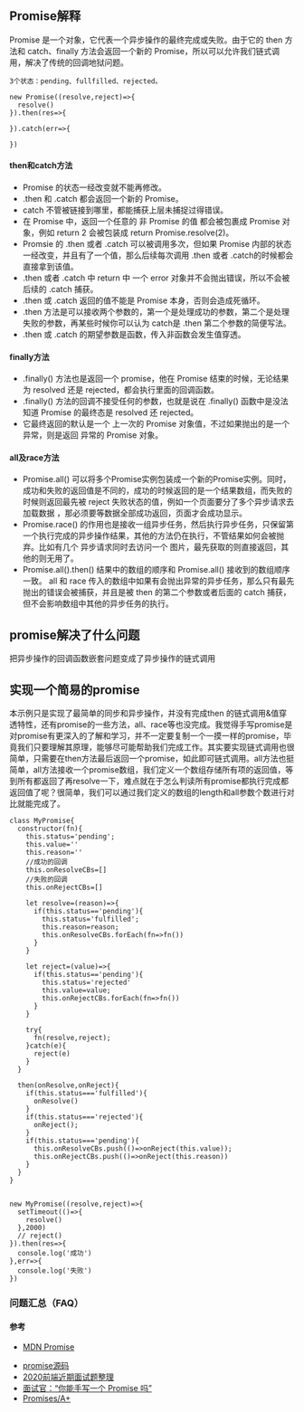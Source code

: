 ## Promise解释  
Promise 是一个对象，它代表一个异步操作的最终完成或失败。由于它的 then 方法和 catch、finally 方法会返回一个新的 Promise，所以可以允许我们链式调用，解决了传统的回调地狱问题。

```
3个状态：pending、fullfilled、rejected。

new Promise((resolve,reject)=>{
  resolve()
}).then(res=>{

}).catch(err=>{

})
```

#### then和catch方法  
- Promise 的状态一经改变就不能再修改。
- .then 和 .catch 都会返回一个新的 Promise。
- catch 不管被链接到哪里，都能捕获上层未捕捉过得错误。
- 在 Promise 中，返回一个任意的 非 Promise 的值 都会被包裹成 Promise 对象，例如 return 2 会被包装成 return Promise.resolve(2)。
- Promsie 的 .then 或者 .catch 可以被调用多次，但如果 Promise 内部的状态一经改变，并且有了一个值，那么后续每次调用 .then 或者 .catch的时候都会直接拿到该值。
- .then 或者 .catch 中 return 中 一个 error 对象并不会抛出错误，所以不会被后续的 .catch 捕获。
- .then 或 .catch 返回的值不能是 Promise 本身，否则会造成死循环。
- .then 方法是可以接收两个参数的，第一个是处理成功的参数，第二个是处理失败的参数，再某些时候你可以认为 catch是 .then 第二个参数的简便写法。
- .then 或 .catch 的期望参数是函数，传入非函数会发生值穿透。  

#### finally方法  
- .finally() 方法也是返回一个 promise，他在 Promise 结束的时候，无论结果为 resolved 还是 rejected，都会执行里面的回调函数。  
- .finally() 方法的回调不接受任何的参数，也就是说在 .finally() 函数中是没法 知道 Promise 的最终态是 resolved 还 rejected。  
- 它最终返回的默认是一个 上一次的 Promise 对象值，不过如果抛出的是一个异常，则是返回 异常的 Promise 对象。

#### all及race方法  
- Promise.all() 可以将多个Promise实例包装成一个新的Promise实例。同时，成功和失败的返回值是不同的，成功的时候返回的是一个结果数组，而失败的时候则返回最先被 reject 失败状态的值，例如一个页面要分了多个异步请求去加载数据 ，那必须要等数据全部成功返回，页面才会成功显示。
- Promise.race() 的作用也是接收一组异步任务，然后执行异步任务，只保留第一个执行完成的异步操作结果，其他的方法仍在执行，不管结果如何会被抛弃。比如有几个 异步请求同时去访问一个 图片，最先获取的则直接返回，其他的则无用了。
- Promise.all().then() 结果中的数组的顺序和 Promise.all() 接收到的数组顺序一致。
all 和 race 传入的数组中如果有会抛出异常的异步任务，那么只有最先抛出的错误会被捕获，并且是被 then 的第二个参数或者后面的 catch 捕获，但不会影响数组中其他的异步任务的执行。



## promise解决了什么问题  
把异步操作的回调函数嵌套问题变成了异步操作的链式调用

## 实现一个简易的promise  
本示例只是实现了最简单的同步和异步操作，并没有完成then 的链式调用&值穿透特性，还有promise的一些方法，all、race等也没完成。我觉得手写promise是对promise有更深入的了解和学习，并不一定要复制一个一摸一样的promise，毕竟我们只要理解其原理，能够尽可能帮助我们完成工作。其实要实现链式调用也很简单，只需要在then方法最后返回一个promise，如此即可链式调用。all方法也挺简单，all方法接收一个promise数组，我们定义一个数组存储所有项的返回值，等到所有都返回了再resolve一下，难点就在于怎么判读所有promise都执行完成都返回值了呢？很简单，我们可以通过我们定义的数组的length和all参数个数进行对比就能完成了。
```
class MyPromise{
  constructor(fn){
    this.status='pending';
    this.value=''
    this.reason=''
    //成功的回调
    this.onResolveCBs=[]
    //失败的回调
    this.onRejectCBs=[]

    let resolve=(reason)=>{
      if(this.status=='pending'){
        this.status='fulfilled';
        this.reason=reason;
        this.onResolveCBs.forEach(fn=>fn())
      }
    }

    let reject=(value)=>{
      if(this.status=='pending'){
        this.status='rejected'
        this.value=value;
        this.onRejectCBs.forEach(fn=>fn())
      }
    }
    
    try{
      fn(resolve,reject);
    }catch(e){
      reject(e)
    }
  }

  then(onResolve,onReject){
    if(this.status==='fulfilled'){
      onResolve()
    }
    if(this.status==='rejected'){
      onReject();
    }
    if(this.status==='pending'){
      this.onResolveCBs.push(()=>onReject(this.value));
      this.onRejectCBs.push(()=>onReject(this.reason))
    }
  }
}


new MyPromise((resolve,reject)=>{
  setTimeout(()=>{
    resolve()
  },2000)
  // reject()
}).then(res=>{
  console.log('成功')
},err=>{
  console.log('失败')
})
```

### 问题汇总（FAQ）


#### 参考  
* [MDN Promise](https://developer.mozilla.org/zh-CN/docs/Web/JavaScript/Reference/Global_Objects/Promise)  
- [promise源码](https://github.com/then/promise/blob/master/src/core.js)  
- [2020前端近期面试题整理](https://blog.csdn.net/kkm486622296/article/details/106063151)  
- [面试官：“你能手写一个 Promise 吗”](https://zhuanlan.zhihu.com/p/183801144)
- [Promises/A+](https://promisesaplus.com/)